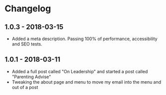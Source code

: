 # Changelog

## 1.0.3 - 2018-03-15

* Added a meta description. Passing 100% of performance, accessibility and SEO tests.

## 1.0.1 - 2018-03-11

* Added a full post called "On Leadership" and started a post called "Parenting Advise"
* Tweaking the about page and menu to move my email into the menu and out of a post
